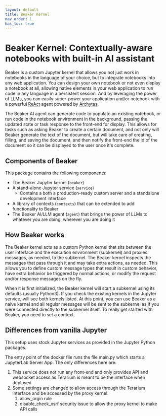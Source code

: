 ```yaml
---
layout: default
title: Beaker Kernel
nav_order: 1
has_toc: true
---
```


# Beaker Kernel: Contextually-aware notebooks with built-in AI assistant

Beaker is a custom Jupyter kernel that allows you not just work in notebooks in the language of your choice, but to integrate notebooks into any web application. You can design your own notebook or not even display a notebook at all, allowing native elements in your web application to run code in any language in a persistent session. And by leveraging the power of LLMs, you can easily super-power your application and/or notebook with a powerful [ReAct](https://www.promptingguide.ai/techniques/react) agent powered by [Archytas](https://github.com/jataware/archytas).

The Beaker AI agent can generate code to populate an existing notebook, or run code in the notebook environment in the background, passing the updated state or task response to the front-end for display. This allows for tasks such as asking Beaker to create a certain document, and not only will Beaker generate the text of the document, but will take care of creating, filling, and saving the document, and then notify the front-end the id of the document so it can be displayed to the user once it's complete.


## Components of Beaker

This package contains the following components:

* The Beaker Jupyter kernel (`beaker`)
* A stand-alone Jupyter service (`service`)
  * Contains a both a production-ready custom server and a standalone development interface
* A library of contexts (`contexts`) that can be extended to add functionality to Beaker
* The Beaker AI/LLM agent (`agent`) that brings the power of LLMs to whatever you are doing, wherever you are doing it


## How Beaker works

The Beaker kernel acts as a custom Python kernel that sits between the user interface and the execution environment (subkernel) and proxies messages, as needed, to the subkernel. The Beaker kernel inspects the messages that pass through it and may take extra actions, as needed. This allows you to define custom message types that result in custom behavior, have extra behavior be triggered by normal actions, or modify the request and/or response messages on the fly.

When it is first initialized, the Beaker kernel will start a subkernel using its defaults (usually Python3). If you check the existing kernels in the Jupyter service, will see both kernels listed. At this point, you can use Beaker as a naive kernel and all regular messages will be sent to the subkernel as if you were connected directly to the subkernel itself. To really get started with Beaker, you need to set a context.




## Differences from vanilla Jupyter

This setup uses stock Jupyter services as provided in the Jupyter Python packages.

The entry point of the docker file runs the file main.py which starts a JupyterLab Server App. The only differences here are:
1. This service does not run any front-end and only provides
  API and websocket access as Terarium is meant to be the interface when deployed.
2. Some settings are changed to allow access through the
  Terarium interface and be accessed by the proxy kernel:
    1. allow_orgin rule
    2. disable_check_xsrf security issue to allow the proxy
    kernel to make API calls
